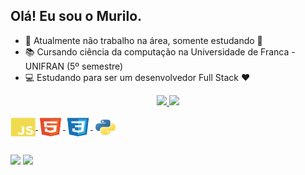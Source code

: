 ## Olá! Eu sou o Murilo.

- 🔭 Atualmente não trabalho na área, somente estudando 🥹
- 📚 Cursando ciência da computação na Universidade de Franca - UNIFRAN (5º semestre)
- 💻 Estudando para ser um desenvolvedor Full Stack ❤️

<div align="center">
  <a href="https://github.com/murillodias89">
  <img height="180em" src="https://github-readme-stats.vercel.app/api?username=murillodias89&show_icons=true&theme=react&include_all_commits=true&count_private=true"/>
  <img height="138em" src="https://github-readme-stats.vercel.app/api/top-langs/?username=murillodias89&layout=compact&langs_count=7&theme=react"/>
</div>
  
 <div style="display: inline_block"><br>
  <img align="center" alt="Rafa-Js" height="30" width="40" src="https://raw.githubusercontent.com/devicons/devicon/master/icons/javascript/javascript-plain.svg">
  <img align="center" alt="Rafa-HTML" height="30" width="40" src="https://raw.githubusercontent.com/devicons/devicon/master/icons/html5/html5-original.svg">
  <img align="center" alt="Rafa-CSS" height="30" width="40" src="https://raw.githubusercontent.com/devicons/devicon/master/icons/css3/css3-original.svg">
  <img align="center" alt="Rafa-Python" height="30" width="40" src="https://raw.githubusercontent.com/devicons/devicon/master/icons/python/python-original.svg">
 </div>
  
  ##
  
 <div>
  <a href="https://www.instagram.com/_murillodiaas03/" target="_blank"><img src="https://img.shields.io/badge/-Instagram-%23E4405F?style=for-the-badge&logo=instagram&logoColor=white" target="_blank"></a> 
  <a href="https://www.linkedin.com/in/murilo-cristovão-dias-93b01022a/" target="_blank"><img src="https://img.shields.io/badge/-LinkedIn-%230077B5?style=for-the-badge&logo=linkedin&logoColor=white" target="_blank"></a>  
  </div>
